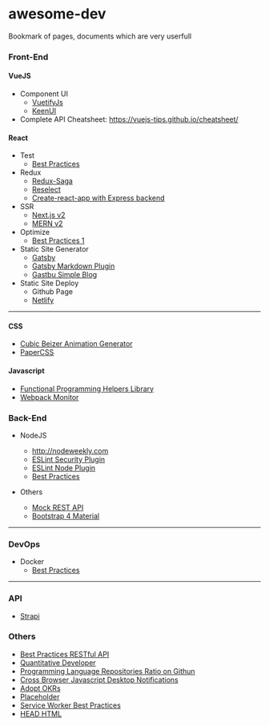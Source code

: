 # awesome-dev

Bookmark of pages, documents which are very userfull

### Front-End

#### VueJS

* Component UI
  * [VuetifyJs](https://vuetifyjs.com/)
  * [KeenUI](https://josephuspaye.github.io/Keen-UI/)
* Complete API Cheatsheet: https://vuejs-tips.github.io/cheatsheet/

#### React

* Test
  * [Best Practices](https://medium.com/selleo/testing-react-components-best-practices-2f77ac302d12)
* Redux
  * [Redux-Saga](https://redux-saga.github.io/redux-saga/index.html)
  * [Reselect](https://github.com/reactjs/reselect)
  * [Create-react-app with Express backend](https://daveceddia.com/create-react-app-express-production/)
* SSR
  * [Next.js v2](https://zeit.co/blog/next)
  * [MERN v2](http://mern.io/)
* Optimize
  * [Best Practices 1](https://medium.com/dailyjs/react-is-slow-react-is-fast-optimizing-react-apps-in-practice-394176a11fba)
* Static Site Generator
  * [Gatsby](https://github.com/gatsbyjs/gatsby)
  * [Gatsby Markdown Plugin](https://www.gatsbyjs.org/packages/gatsby-transformer-remark/?=gatsby-transformer-remark)
  * [Gastbu Simple Blog](https://github.com/noahg/gatsby-starter-blog-no-styles/)
* Static Site Deploy
  * Github Page
  * [Netlify](https://www.netlify.com/blog/2016/02/24/a-step-by-step-guide-gatsby-on-netlify/)
***

#### CSS

* [Cubic Beizer Animation Generator](http://cubic-bezier.com/#.17,.67,.83,.67)
* [PaperCSS](https://www.getpapercss.com/#buttons)

#### Javascript

* [Functional Programming Helpers Library](http://underscorejs.org/)
* [Webpack Monitor](https://github.com/webpackmonitor/webpackmonitor)

### Back-End

* NodeJS
  * http://nodeweekly.com
  * [ESLint Security Plugin](https://github.com/nodesecurity/eslint-plugin-security)
  * [ESLint Node Plugin](https://github.com/mysticatea/eslint-plugin-node)
  * [Best Practices](https://www.sitepoint.com/node-js-best-practices-from-the-node-gurus/)

* Others
  * [Mock REST API](http://jsonplaceholder.typicode.com/)
  * [Bootstrap 4 Material](https://github.com/creativetimofficial/material-dashboard)
***

### DevOps

* Docker
  * [Best Practices](http://docs.projectatomic.io/container-best-practices)

***

### API

* [Strapi](https://strapi.io/)

### Others

* [Best Practices RESTful API](http://www.vinaysahni.com/best-practices-for-a-pragmatic-restful-api)
* [Quantitative Developer](https://www.quantstart.com/articles/Self-Study-Plan-for-Becoming-a-Quantitative-Developer)
* [Programming Language Repositories Ratio on Githun](http://githut.info/)
* [Cross Browser Javascript Desktop Notifications](https://github.com/Nickersoft/push.js)
* [Adopt OKRs](https://info.gtmhub.com/hubfs/Guides/Gtmhub%20%7C%20Ultimate%20OKRs%20Playbook%202018.pdf?utm_campaign=Download%20Playbook&utm_source=quora&utm_medium=social)
* [Placeholder](http://lorempixel.com/)
* [Service Worker Best Practices](https://serviceworke.rs)
* [HEAD HTML](https://github.com/joshbuchea/HEAD)
